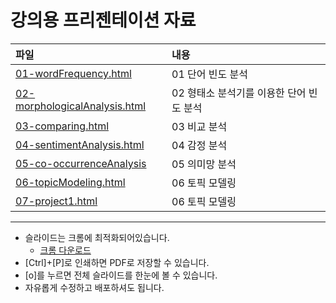# 강의용 프리젠테이션 자료

파일           | 내용
:------------- |:-------------
[01-wordFrequency.html](https://youngwoos.github.io/Doit_textmining/01-wordFrequency.html)| 01 단어 빈도 분석
[02-morphologicalAnalysis.html](https://youngwoos.github.io/Doit_textmining/02-morphologicalAnalysis.html)| 02 형태소 분석기를 이용한 단어 빈도 분석
[03-comparing.html](https://youngwoos.github.io/Doit_textmining/03-comparing.html)| 03 비교 분석
[04-sentimentAnalysis.html](https://youngwoos.github.io/Doit_textmining/04-sentimentAnalysis.html)| 04 감정 분석
[05-co-occurrenceAnalysis](https://youngwoos.github.io/Doit_textmining/05/05-co-occurrenceAnalysis.html)| 05 의미망 분석
[06-topicModeling.html](https://youngwoos.github.io/Doit_textmining/06/06-topicModeling.html)| 06 토픽 모델링
[07-project1.html](https://youngwoos.github.io/Doit_textmining/07-project1.html)| 06 토픽 모델링
---

- 슬라이드는 크롬에 최적화되어있습니다. 
  - [크롬 다운로드](https://www.google.com/chrome/)
- [Ctrl]+[P]로 인쇄하면 PDF로 저장할 수 있습니다.
- [o]를 누르면 전체 슬라이드를 한눈에 볼 수 있습니다.
- 자유롭게 수정하고 배포하셔도 됩니다.
